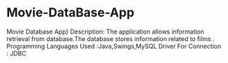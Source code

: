 # Movie-DataBase-App
Movie Database App}
Description:
The application allows information retrieval from database.The database stores information related to films .
Programming Languages  Used :Java,Swings,MySQL
Driver For Connection : JDBC

